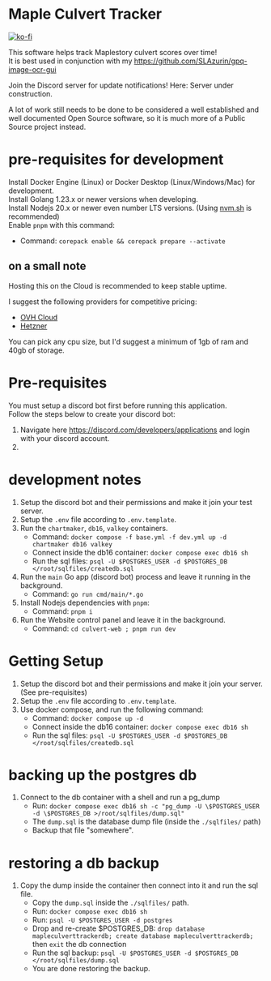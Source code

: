 # Maple Culvert Tracker

[![ko-fi](https://ko-fi.com/img/githubbutton_sm.svg)](https://ko-fi.com/G2G0WUCP2)

This software helps track Maplestory culvert scores over time!  
It is best used in conjunction with my https://github.com/SLAzurin/gpq-image-ocr-gui

Join the Discord server for update notifications! Here: Server under construction.

A lot of work still needs to be done to be considered a well established and well documented Open Source software, so it is much more of a Public Source project instead.

# pre-requisites for development

Install Docker Engine (Linux) or Docker Desktop (Linux/Windows/Mac) for development.  
Install Golang 1.23.x or newer versions when developing.  
Install Nodejs 20.x or newer even number LTS versions. (Using [nvm.sh](https://github.com/nvm-sh/nvm) is recommended)  
Enable `pnpm` with this command:

- Command: `corepack enable && corepack prepare --activate`

## on a small note

Hosting this on the Cloud is recommended to keep stable uptime.

I suggest the following providers for competitive pricing:

- [OVH Cloud](https://www.ovhcloud.com/en/vps/)
- [Hetzner](https://www.hetzner.com/cloud/)

You can pick any cpu size, but I'd suggest a minimum of 1gb of ram and 40gb of storage.

# Pre-requisites

You must setup a discord bot first before running this application.  
Follow the steps below to create your discord bot:

1. Navigate here https://discord.com/developers/applications and login with your discord account.
2. 

# development notes

1. Setup the discord bot and their permissions and make it join your test server.
2. Setup the `.env` file according to `.env.template`.
3. Run the `chartmaker`, `db16`, `valkey` containers.
   - Command: `docker compose -f base.yml -f dev.yml up -d chartmaker db16 valkey`
   - Connect inside the db16 container: `docker compose exec db16 sh`
   - Run the sql files: `psql -U $POSTGRES_USER -d $POSTGRES_DB </root/sqlfiles/createdb.sql`
4. Run the `main` Go app (discord bot) process and leave it running in the background.
   - Command: `go run cmd/main/*.go`
5. Install Nodejs dependencies with `pnpm`:
   - Command: `pnpm i`
6. Run the Website control panel and leave it in the background.
   - Command: `cd culvert-web ; pnpm run dev`

# Getting Setup

1. Setup the discord bot and their permissions and make it join your server. (See pre-requisites)
2. Setup the `.env` file according to `.env.template`.
3. Use docker compose, and run the following command:
   - Command: `docker compose up -d`
   - Connect inside the db16 container: `docker compose exec db16 sh`
   - Run the sql files: `psql -U $POSTGRES_USER -d $POSTGRES_DB </root/sqlfiles/createdb.sql`

# backing up the postgres db

1. Connect to the db container with a shell and run a pg_dump
   - Run: `docker compose exec db16 sh -c "pg_dump -U \$POSTGRES_USER -d \$POSTGRES_DB >/root/sqlfiles/dump.sql"`
   - The `dump.sql` is the database dump file (inside the `./sqlfiles/` path)
   - Backup that file "somewhere".

# restoring a db backup

1. Copy the dump inside the container then connect into it and run the sql file.
   - Copy the `dump.sql` inside the `./sqlfiles/` path.
   - Run: `docker compose exec db16 sh`
   - Run: `psql -U $POSTGRES_USER -d postgres`
   - Drop and re-create $POSTGRES_DB: `drop database mapleculverttrackerdb; create database mapleculverttrackerdb;` then `exit` the db connection
   - Run the sql backup: `psql -U $POSTGRES_USER -d $POSTGRES_DB </root/sqlfiles/dump.sql`
   - You are done restoring the backup.
